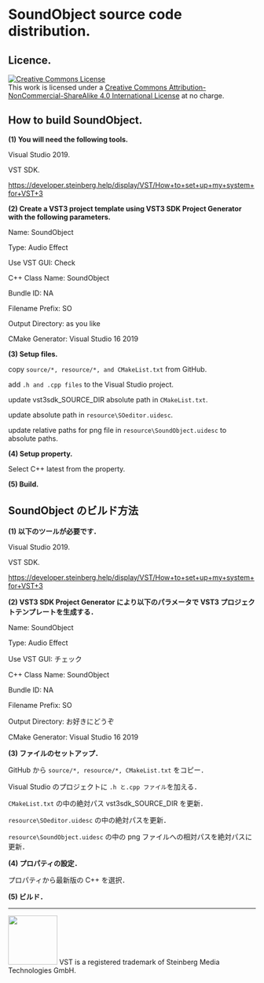 # SoundObject source code distribution.

## Licence.

<a rel="license" href="http://creativecommons.org/licenses/by-nc-sa/4.0/"><img alt="Creative Commons License" style="border-width:0" src="https://i.creativecommons.org/l/by-nc-sa/4.0/88x31.png" /></a><br />This work is licensed under a <a rel="license" href="http://creativecommons.org/licenses/by-nc-sa/4.0/">Creative Commons Attribution-NonCommercial-ShareAlike 4.0 International License</a> at no charge.

## How to build SoundObject.

**(1) You will need the following tools.**

Visual Studio 2019.

VST SDK.

https://developer.steinberg.help/display/VST/How+to+set+up+my+system+for+VST+3

**(2) Create a VST3 project template using VST3 SDK Project Generator with the following parameters.**

Name: SoundObject

Type: Audio Effect

Use VST GUI: Check

C++ Class Name: SoundObject

Bundle ID: NA

Filename Prefix: SO

Output Directory: as you like

CMake Generator: Visual Studio 16 2019

**(3) Setup files.**

copy `source/*, resource/*, and CMakeList.txt` from GitHub.

add `.h and .cpp files` to the Visual Studio project.

update vst3sdk_SOURCE_DIR absolute path in `CMakeList.txt`.

update absolute path in `resource\SOeditor.uidesc`.

update relative paths for png file in `resource\SoundObject.uidesc` to absolute paths.

**(4) Setup property.**

Select C++ latest from the property.

**(5) Build.**

## SoundObject のビルド方法

**(1) 以下のツールが必要です．**

Visual Studio 2019.

VST SDK.

https://developer.steinberg.help/display/VST/How+to+set+up+my+system+for+VST+3

**(2) VST3 SDK Project Generator により以下のパラメータで VST3 プロジェクトテンプレートを生成する．**

Name: SoundObject

Type: Audio Effect

Use VST GUI: チェック

C++ Class Name: SoundObject

Bundle ID: NA

Filename Prefix: SO

Output Directory: お好きにどうぞ

CMake Generator: Visual Studio 16 2019

**(3) ファイルのセットアップ．**

GitHub から `source/*, resource/*, CMakeList.txt` をコピー．

Visual Studio のプロジェクトに `.h と.cpp ファイル`を加える．

`CMakeList.txt` の中の絶対パス vst3sdk_SOURCE_DIR を更新．

`resource\SOeditor.uidesc` の中の絶対パスを更新．

`resource\SoundObject.uidesc` の中の png ファイルへの相対パスを絶対パスに更新．

**(4) プロパティの設定．**

プロパティから最新版の C++ を選択．

**(5) ビルド．**

---
<img width="100" src="https://user-images.githubusercontent.com/67182469/130337395-b8ab38cd-e66e-4056-b441-49d33337410e.png">
VST is a registered trademark of Steinberg Media Technologies GmbH.
